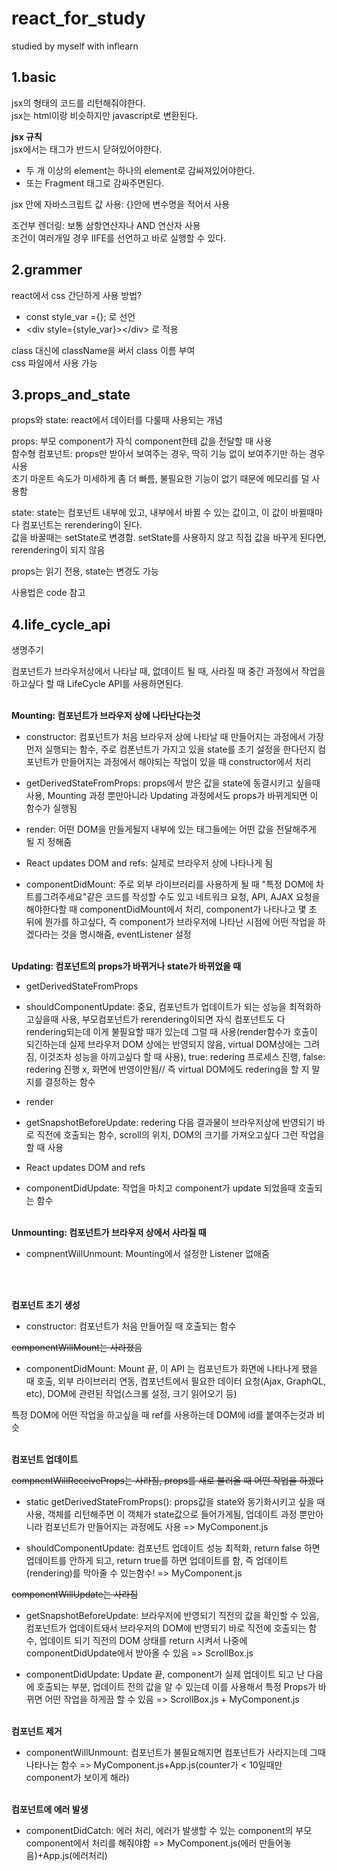 # react_for_study
studied by myself with inflearn
## 1.basic
jsx의 형태의 코드를 리턴해줘야한다.  
jsx는 html이랑 비슷하지만 javascript로 변환된다.  

<b>jsx 규칙</b>  
jsx에서는 태그가 반드시 닫혀있어야한다.  
- 두 개 이상의 element는 하나의 element로 감싸져있어야한다.  
- 또는 Fragment 태그로 감싸주면된다. 
  
jsx 안에 자바스크립트 값 사용: {}안에 변수명을 적어서 사용  
  
조건부 렌더링: 보통 삼항연산자나 AND 연산자 사용  
조건이 여러개일 경우 IIFE를 선언하고 바로 실행할 수 있다.

## 2.grammer
react에서 css 간단하게 사용 방법?  
- const style_var ={}; 로 선언  
- \<div style={style_var}>\</div> 로 적용  

class 대신에 className을 써서 class 이름 부여  
css 파일에서 사용 가능 

## 3.props_and_state
props와 state: react에서 데이터를 다룰때 사용되는 개념  

props: 부모 component가 자식 component한테 값을 전달할 때 사용  
함수형 컴포넌트: props만 받아서 보여주는 경우, 딱히 기능 없이 보여주기만 하는 경우 사용  
초기 마운트 속도가 미세하게 좀 더 빠름, 불필요한 기능이 없기 때문에 메모리를 덜 사용함  

state: state는 컴포넌트 내부에 있고, 내부에서 바뀔 수 있는 값이고, 이 값이 바뀔때마다 컴포넌트는 rerendering이 된다.  
값을 바꿀때는 setState로 변경함. setState를 사용하지 않고 직접 값을 바꾸게 된다면, rerendering이 되지 않음   

props는 읽기 전용, state는 변경도 가능  

사용법은 code 참고

## 4.life_cycle_api
 생명주기

컴포넌트가 브라우저상에서 나타날 때, 없데이트 될 때, 사라질 때 중간 과정에서 작업을 하고싶다 할 때 LifeCycle API를 사용하면된다.

 

<br>
<b>Mounting: 컴포넌트가 브라우저 상에 나타난다는것</b>

- constructor: 컴포넌트가 처음 브라우저 상에 나타날 때 만들어지는 과정에서 가장 먼저 실행되는 함수, 주로 컴폰넌트가 가지고 있을 state를 초기 설정을 한다던지 컴포넌트가 만들어지는 과정에서 해야되는 작업이 있을 때 constructor에서 처리

- getDerivedStateFromProps: props에서 받은 값을 state에 동결시키고 싶을때 사용, Mounting 과정 뿐만아니라 Updating 과정에서도 props가 바뀌게되면 이 함수가 실행됨

- render: 어떤 DOM을 만들게될지 내부에 있는 태그들에는 어떤 값을 전달해주게 될 지 정해줌

- React updates DOM and refs: 실제로 브라우저 상에 나타나게 됨

- componentDidMount: 주로 외부 라이브러리를 사용하게 될 때 "특정 DOM에 차트를그려주세요"같은 코드를 작성할 수도 있고 네트워크 요청, API, AJAX 요청을 해야한다할 때 componentDidMount에서 처리, component가 나타나고 몇 초 뒤에 뭔가를 하고싶다, 즉 component가 브라우저에 나타난 시점에 어떤 작업을 하겠다라는 것을 명시해줌, eventListener 설정

 

<br>
<b>Updating: 컴포넌트의 props가 바뀌거나 state가 바뀌었을 때</b>

- getDerivedStateFromProps

- shouldComponentUpdate: 중요, 컴포넌트가 업데이트가 되는 성능을 최적화하고싶을때 사용, 부모컴포넌트가 rerendering이되면 자식 컴포넌트도 다 rendering되는데 이게 불필요할 때가 있는데 그럴 때 사용(render함수가 호출이 되긴하는데 실제 브라우저 DOM 상에는 반영되지 않음, virtual DOM상에는 그려짐, 이것조차 성능을 아끼고싶다 할 때 사용), true: redering 프로세스 진행, false: redering 진행 x, 화면에 반영이안됨// 즉 virtual DOM에도 redering을 할 지 말지를 결정하는 함수

- render

- getSnapshotBeforeUpdate: redering 다음 결과물이 브라우저상에 반영되기 바로 직전에 호출되는 함수, scroll의 위치, DOM의 크기를 가져오고싶다 그런 작업을 할 때 사용

- React updates DOM and refs

- componentDidUpdate: 작업을 마치고 component가 update 되었을때 호출되는 함수

 

<br>
<b>Unmounting: 컴포넌트가 브라우저 상에서 사라질 때</b>

- compnentWillUnmount: Mounting에서 설정한 Listener 없애줌

<br>
<br>

<b>컴포넌트 초기 생성</b>

- constructor: 컴포넌트가 처음 만들어질 때 호출되는 함수

~~componentWillMount는 사라졌음~~

- componentDidMount: Mount 끝, 이 API 는 컴포넌트가 화면에 나타나게 됐을 때 호출, 외부 라이브러리 연동, 컴포넌트에서 필요한 데이터 요청(Ajax, GraphQL, etc), DOM에 관련된 작업(스크롤 설정, 크기 읽어오기 등)

특정 DOM에 어떤 작업을 하고싶을 때 ref를 사용하는데 DOM에 id를 붙여주는것과 비슷

 

<br>
<b>컴포넌트 업데이트</b>

~~compnentWillReceiveProps는 사라짐, props를 새로 불러올 때 어떤 작업을 하겠다~~

- static getDerivedStateFromProps(): props값을 state와 동기화시키고 싶을 때 사용, 객체를 리턴해주면 이 객체가 state값으로 들어가게됨, 업데이트 과정 뿐만아니라 컴포넌트가 만들어지는 과정에도 사용 => MyComponent.js

- shouldComponentUpdate: 컴포넌트 업데이트 성능 최적화, return false 하면 업데이트를 안하게 되고, return true를 하면 업데이트를 함, 즉 업데이트(rendering)를 막아줄 수 있는함수! => MyComponent.js

~~componentWillUpdate는 사라짐~~

- getSnapshotBeforeUpdate: 브라우저에 반영되기 직전의 값을 확인할 수 있음, 컴포넌트가 업데이트돼서 브라우저의 DOM에 반영되기 바로 직전에 호출되는 함수, 업데이트 되기 직전의 DOM 상태를 return 시켜서 나중에 componentDidUpdate에서 받아올 수 있음 => ScrollBox.js

- componentDidUpdate: Update 끝, component가 실제 업데이트 되고 난 다음에 호출되는 부분, 업데이트 전의 값을 알 수 있는데 이를 사용해서 특정 Props가 바뀌면 어떤 작업을 하게끔 할 수 있음 => ScrollBox.js + MyComponent.js

 

<br>
<b>컴포넌트 제거</b>

- componentWillUnmount: 컴포넌트가 불필요해지면 컴포넌트가 사라지는데 그때 나타나는 함수 => MyComponent.js+App.js(counter가 < 10일때만 component가 보이게 해라)

 

<br>
<b>컴포넌트에 에러 발생</b>

- componentDidCatch: 에러 처리, 에러가 발생할 수 있는 component의 부모 component에서 처리를 해줘야함 => MyComponent.js(에러 만들어놓음)+App.js(에러처리)
